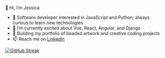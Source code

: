 👋 Hi, I’m Jessica
- 👀  Software developer interested in JavaScript and Python; always curious to learn new technologies
- 🌱  I’m currently excited about Vue, React, Angular, and Django
- 💞️  Building my portfolio of beaded artwork and creative coding projects
- 📫  Reach me on <a href="https://www.linkedin.com/in/jessicakincaid" target="_blank">LinkedIn</a>

[![GitHub Streak](https://github-readme-streak-stats-two-sage.vercel.app?user=j-kincaid&theme=burnt-neon&hide_border=true)](https://git.io/streak-stats)
